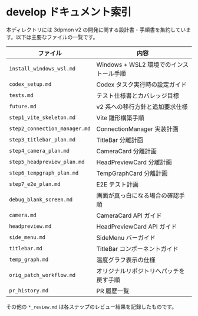 # develop ドキュメント索引

本ディレクトリには 3dpmon v2 の開発に関する設計書・手順書を集約しています。以下は主要なファイルの一覧です。

| ファイル | 内容 |
| ------- | ---- |
| `install_windows_wsl.md` | Windows + WSL2 環境でのインストール手順 |
| `codex_setup.md` | Codex タスク実行時の設定ガイド |
| `tests.md` | テスト仕様書とカバレッジ目標 |
| `future.md` | v2 系への移行方針と追加要求仕様 |
| `step1_vite_skeleton.md` | Vite 雛形構築手順 |
| `step2_connection_manager.md` | ConnectionManager 実装計画 |
| `step3_titlebar_plan.md` | TitleBar 分離計画 |
| `step4_camera_plan.md` | CameraCard 分離計画 |
| `step5_headpreview_plan.md` | HeadPreviewCard 分離計画 |
| `step6_tempgraph_plan.md` | TempGraphCard 分離計画 |
| `step7_e2e_plan.md` | E2E テスト計画 |
| `debug_blank_screen.md` | 画面が真っ白になる場合の確認手順 |
| `camera.md` | CameraCard API ガイド |
| `headpreview.md` | HeadPreviewCard API ガイド |
| `side_menu.md` | SideMenu バーガイド |
| `titlebar.md` | TitleBar コンポーネントガイド |
| `temp_graph.md` | 温度グラフ表示の仕様 |
| `orig_patch_workflow.md` | オリジナルリポジトリへパッチを戻す手順 |
| `pr_history.md` | PR 履歴一覧 |

その他の `*_review.md` は各ステップのレビュー結果を記録したものです。

